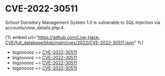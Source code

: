 # CVE-2022-30511

School Dormitory Management System 1.0 is vulnerable to SQL Injection via accounts/view_details.php:4.

{% embed url="https://github.com/Live-Hack-CVE/full_database/blob/main/cves/2022/CVE-2022-30511.json" %}


* bigzooooz ~> [CVE-2022-30511](https://www.alice-snow.ru/2022/database/cve-2022-30511/cve-2022-30511-bigzooooz)
* bigzooooz ~> [CVE-2022-30511](https://www.alice-snow.ru/2022/database/cve-2022-30511/cve-2022-30511-bigzooooz)
* bigzooooz ~> [CVE-2022-30511](https://www.alice-snow.ru/2022/database/cve-2022-30511/cve-2022-30511-bigzooooz)
* bigzooooz ~> [CVE-2022-30511](https://www.alice-snow.ru/2022/database/cve-2022-30511/cve-2022-30511-bigzooooz)